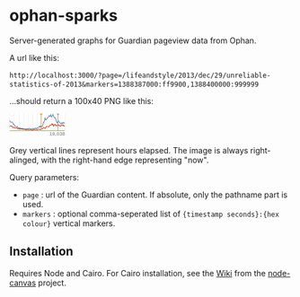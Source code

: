 ophan-sparks
============

Server-generated graphs for Guardian pageview data from Ophan.

A url like this:
```
http://localhost:3000/?page=/lifeandstyle/2013/dec/29/unreliable-statistics-of-2013&markers=1388387000:ff9900,1388400000:999999
```
...should return a 100x40 PNG like this:

![example](./example.png)

Grey vertical lines represent hours elapsed. The image is always right-alinged, with the right-hand edge representing "now". 

Query parameters:

* `page` : url of the Guardian content. If absolute, only the pathname part is used.
* `markers` : optional comma-seperated list of `{timestamp seconds}:{hex colour}` vertical markers.

## Installation

Requires Node and Cairo. For Cairo installation, see the [Wiki](https://github.com/LearnBoost/node-canvas/wiki/_pages) from the [node-canvas](https://github.com/LearnBoost/node-canvas) project.

